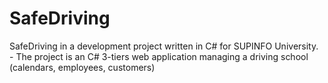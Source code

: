 SafeDriving
===========

SafeDriving in a development project written in C# for SUPINFO University. - The project is an C# 3-tiers web application managing a driving school (calendars, employees, customers)
